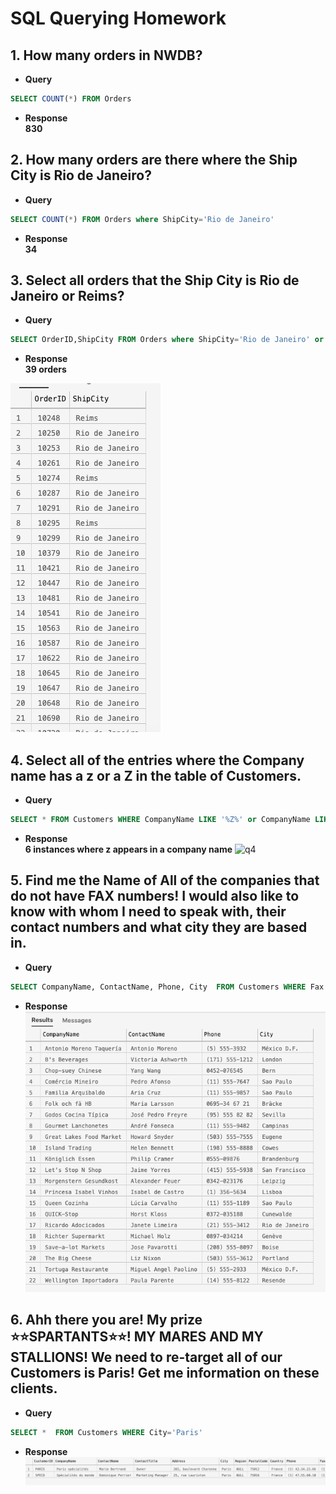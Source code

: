 # SQL Querying Homework
## 1.  How many orders in NWDB?
* **Query**
```sql
SELECT COUNT(*) FROM Orders
```
* **Response**   
**830**

## 2. How many orders are there where the Ship City is Rio de Janeiro?
* **Query**
```sql
SELECT COUNT(*) FROM Orders where ShipCity='Rio de Janeiro'
```
* **Response**   
**34**   

## 3. Select all orders that the Ship City is Rio de Janeiro or Reims?
* **Query**
```sql
SELECT OrderID,ShipCity FROM Orders where ShipCity='Rio de Janeiro' or ShipCity='Reims'
```
* **Response**   
**39 orders**

![q3](https://github.com/A-Ahmed100216/SQL_Homework/blob/main/Images/q3.png)

## 4. Select all of the entries where the Company name has a z or a Z in the table of Customers.
* **Query**
```sql
SELECT * FROM Customers WHERE CompanyName LIKE '%Z%' or CompanyName LIKE '%z%'
```
* **Response**    
**6 instances where z appears in a company name**
![q4]()

## 5. Find me the Name of All of the companies that do not have FAX numbers! I would also like to know with whom I need to speak with, their contact numbers and what city they are based in.
* **Query**
```sql
SELECT CompanyName, ContactName, Phone, City  FROM Customers WHERE Fax IS NULL
```
* **Response**   
![q5](https://github.com/A-Ahmed100216/SQL_Homework/blob/main/Images/q5.png)

## 6. Ahh there you are! My prize ⭐⭐SPARTANTS⭐⭐! MY MARES AND MY STALLIONS! We need to re-target all of our Customers is Paris! Get me information on these clients.
* **Query**
```sql
SELECT *  FROM Customers WHERE City='Paris'
```
* **Response** 
![q6](https://github.com/A-Ahmed100216/SQL_Homework/blob/main/Images/q6.png)
